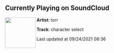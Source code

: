 ## Currently Playing on SoundCloud

[<img align="left" width="100" src="https://i1.sndcdn.com/artworks-pxk56OMKtEXbaFeW-Udqo1Q-t500x500.jpg">](https://soundcloud.com/t0rr/character-select?in=t0rr/sets/eel)

**Artist**: torr 

**Track**: character select

Last updated at 09/24/2021 08:36
